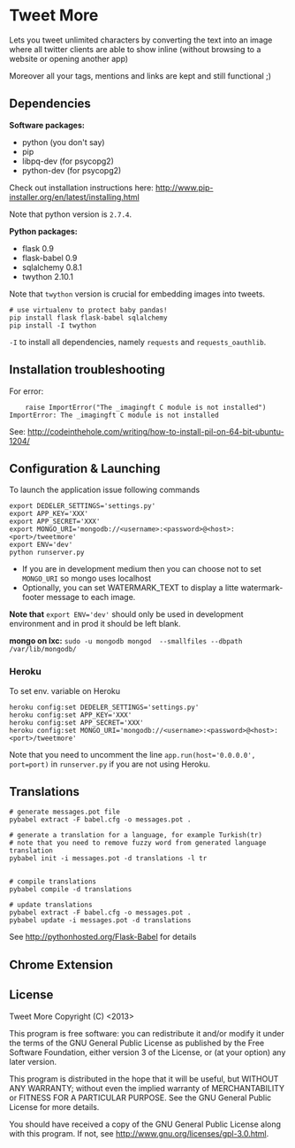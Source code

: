 Tweet More
==========

Lets you tweet unlimited characters by converting the text into an image where all twitter clients are able to show inline (without browsing to a website or opening another app)

Moreover all your tags, mentions and links are kept and still functional ;)

Dependencies
------------

**Software packages:**

* python (you don't say)
* pip
* libpq-dev (for psycopg2)
* python-dev (for psycopg2)

Check out installation instructions here: http://www.pip-installer.org/en/latest/installing.html

Note that python version is `2.7.4`.

**Python packages:**

* flask 0.9
* flask-babel 0.9
* sqlalchemy 0.8.1
* twython 2.10.1

Note that `twython` version is crucial for embedding images into tweets. 

```
# use virtualenv to protect baby pandas!
pip install flask flask-babel sqlalchemy
pip install -I twython
```

`-I` to install all dependencies, namely `requests` and `requests_oauthlib`.

Installation troubleshooting
----------------------------

For error:

        raise ImportError("The _imagingft C module is not installed")
    ImportError: The _imagingft C module is not installed

See: http://codeinthehole.com/writing/how-to-install-pil-on-64-bit-ubuntu-1204/

Configuration & Launching
-------------------------

To launch the application issue following commands

```
export DEDELER_SETTINGS='settings.py'
export APP_KEY='XXX'
export APP_SECRET='XXX'
export MONGO_URI='mongodb://<username>:<password>@<host>:<port>/tweetmore'
export ENV='dev'
python runserver.py
```

* If you are in development medium then you can choose not to set `MONGO_URI` so mongo uses localhost
* Optionally, you can set WATERMARK_TEXT to display a litte watermark-footer message to each image.

**Note that** `export ENV='dev'` should only be used in development environment and in prod it should be left blank.

**mongo on lxc:** `sudo -u mongodb mongod  --smallfiles --dbpath /var/lib/mongodb/`

### Heroku

To set env. variable on Heroku

```
heroku config:set DEDELER_SETTINGS='settings.py'
heroku config:set APP_KEY='XXX'
heroku config:set APP_SECRET='XXX'
heroku config:set MONGO_URI='mongodb://<username>:<password>@<host>:<port>/tweetmore'
```

Note that you need to uncomment the line `app.run(host='0.0.0.0', port=port)` in `runserver.py` if you are not using Heroku.

Translations
------------

```
# generate messages.pot file
pybabel extract -F babel.cfg -o messages.pot .

# generate a translation for a language, for example Turkish(tr)
# note that you need to remove fuzzy word from generated language translation
pybabel init -i messages.pot -d translations -l tr


# compile translations
pybabel compile -d translations

# update translations
pybabel extract -F babel.cfg -o messages.pot .
pybabel update -i messages.pot -d translations

```

See http://pythonhosted.org/Flask-Babel for details

Chrome Extension
----------------



License
-------

Tweet More
Copyright (C) <2013>  <Dedeler>

This program is free software: you can redistribute it and/or modify
it under the terms of the GNU General Public License as published by
the Free Software Foundation, either version 3 of the License, or
(at your option) any later version.

This program is distributed in the hope that it will be useful,
but WITHOUT ANY WARRANTY; without even the implied warranty of
MERCHANTABILITY or FITNESS FOR A PARTICULAR PURPOSE.  See the
GNU General Public License for more details.

You should have received a copy of the GNU General Public License
along with this program.  If not, see <http://www.gnu.org/licenses/gpl-3.0.html>.